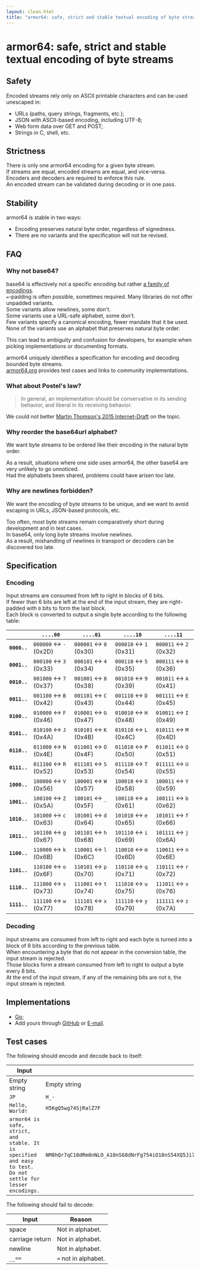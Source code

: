```yaml
---
layout: clean.html
title: "armor64: safe, strict and stable textual encoding of byte streams"
---
```


# armor64: safe, strict and stable textual encoding of byte streams

## Safety

Encoded streams rely only on ASCII printable characters and can be used unescaped in:
- URLs (paths, query strings, fragments, etc.);
- JSON with ASCII-based encoding, including UTF-8;
- Web form data over GET and POST;
- Strings in C, shell, etc.

## Strictness

There is only one armor64 encoding for a given byte stream.  
If streams are equal, encoded streams are equal, and vice-versa.  
Encoders and decoders are required to enforce this rule.  
An encoded stream can be validated during decoding or in one pass.

## Stability

armor64 is stable in two ways:
- Encoding preserves natural byte order, regardless of signedness.
- There are no variants and the specification will not be revised.

## FAQ

### Why not base64?

base64 is effectively not a specific encoding but rather [a family of encodings](https://en.wikipedia.org/wiki/Base64#Variants_summary_table).  
`=`-padding is often possible, sometimes required. Many libraries do not offer unpadded variants.  
Some variants allow newlines, some don't.  
Some variants use a URL-safe alphabet, some don't.  
Few variants specify a canonical encoding, fewer mandate that it be used.  
None of the variants use an alphabet that preserves natural byte order.

This can lead to ambiguity and confusion for developers, for example when picking implementations or documenting formats.

armor64 uniquely identifies a specification for encoding and decoding bounded byte streams.  
[armor64.org](https://armor64.org) provides test cases and links to community implementations.

### What about Postel's law?

> In general, an implementation should be conservative in its sending behavior, and liberal in its receiving behavior.

We could not better [Martin Thomson's 2015 Internet-Draft](https://tools.ietf.org/html/draft-thomson-postel-was-wrong-00) on the topic.

### Why reorder the base64url alphabet?

We want byte streams to be ordered like their encoding in the natural byte order.

As a result, situations where one side uses armor64, the other base64 are very unlikely to go unnoticed.  
Had the alphabets been shared, problems could have arisen too late.

### Why are newlines forbidden?

We want the encoding of byte streams to be unique, and we want to avoid escaping in URLs, JSON-based protocols, etc.

Too often, most byte streams remain comparatively short during development and in test cases.  
In base64, only long byte streams involve newlines.  
As a result, mishandling of newlines in transport or decoders can be discovered too late.

## Specification

### Encoding

Input streams are consumed from left to right in blocks of 6 bits.  
If fewer than 6 bits are left at the end of the input stream, they are right-padded with `0` bits to form the last block.  
Each block is converted to output a single byte according to the following table:

|              | **`....00`**           | **`....01`**           | **`....10`**           | **`....11`**           |
| ------------ | ---------------------- | ---------------------- | ---------------------- | ---------------------- |
| **`0000..`** | `000000` ↔ `-` (0x2D) | `000001` ↔ `0` (0x30) | `000010` ↔ `1` (0x31) | `000011` ↔ `2` (0x32) |
| **`0001..`** | `000100` ↔ `3` (0x33) | `000101` ↔ `4` (0x34) | `000110` ↔ `5` (0x35) | `000111` ↔ `6` (0x36) |
| **`0010..`** | `001000` ↔ `7` (0x37) | `001001` ↔ `8` (0x38) | `001010` ↔ `9` (0x39) | `001011` ↔ `A` (0x41) |
| **`0011..`** | `001100` ↔ `B` (0x42) | `001101` ↔ `C` (0x43) | `001110` ↔ `D` (0x44) | `001111` ↔ `E` (0x45) |
| **`0100..`** | `010000` ↔ `F` (0x46) | `010001` ↔ `G` (0x47) | `010010` ↔ `H` (0x48) | `010011` ↔ `I` (0x49) |
| **`0101..`** | `010100` ↔ `J` (0x4A) | `010101` ↔ `K` (0x4B) | `010110` ↔ `L` (0x4C) | `010111` ↔ `M` (0x4D) |
| **`0110..`** | `011000` ↔ `N` (0x4E) | `011001` ↔ `O` (0x4F) | `011010` ↔ `P` (0x50) | `011011` ↔ `Q` (0x51) |
| **`0111..`** | `011100` ↔ `R` (0x52) | `011101` ↔ `S` (0x53) | `011110` ↔ `T` (0x54) | `011111` ↔ `U` (0x55) |
| **`1000..`** | `100000` ↔ `V` (0x56) | `100001` ↔ `W` (0x57) | `100010` ↔ `X` (0x58) | `100011` ↔ `Y` (0x59) |
| **`1001..`** | `100100` ↔ `Z` (0x5A) | `100101` ↔ `_` (0x5F) | `100110` ↔ `a` (0x61) | `100111` ↔ `b` (0x62) |
| **`1010..`** | `101000` ↔ `c` (0x63) | `101001` ↔ `d` (0x64) | `101010` ↔ `e` (0x65) | `101011` ↔ `f` (0x66) |
| **`1011..`** | `101100` ↔ `g` (0x67) | `101101` ↔ `h` (0x68) | `101110` ↔ `i` (0x69) | `101111` ↔ `j` (0x6A) |
| **`1100..`** | `110000` ↔ `k` (0x6B) | `110001` ↔ `l` (0x6C) | `110010` ↔ `m` (0x6D) | `110011` ↔ `n` (0x6E) |
| **`1101..`** | `110100` ↔ `o` (0x6F) | `110101` ↔ `p` (0x70) | `110110` ↔ `q` (0x71) | `110111` ↔ `r` (0x72) |
| **`1110..`** | `111000` ↔ `s` (0x73) | `111001` ↔ `t` (0x74) | `111010` ↔ `u` (0x75) | `111011` ↔ `v` (0x76) |
| **`1111..`** | `111100` ↔ `w` (0x77) | `111101` ↔ `x` (0x78) | `111110` ↔ `y` (0x79) | `111111` ↔ `z` (0x7A) |


### Decoding

Input streams are consumed from left to right and each byte is turned into a block of 6 bits according to the previous table.  
When encountering a byte that do not appear in the conversion table, the input stream is rejected.  
Those blocks form a stream consumed from left to right to output a byte every 8 bits.  
At the end of the input stream, if any of the remaining bits are not `0`, the input stream is rejected.


## Implementations

- [Go](https://pkg.go.dev/armor64.org);
- Add yours through [GitHub](https://github.com/xmit-co/armor64/edit/main/index.md) or [E-mail](mailto:pc@rrier.fr).

## Test cases

The following should encode and decode back to itself:

| Input | Output |
| ----- | ------ |
| Empty string | Empty string |
| `JP` | `H_-` |
| `Hello, World!` | `H5KgQ5wg74SjRalZ7F` |
| `armor64 is safe, strict, and stable. It is specified and easy to test. Do not settle for lesser encodings.` | `NM8hQr7qC10dRm0nNLO_A10nS68dNrFg754iO10nS54XQ5Ji73_o75_n76CkOLCdOa__O10WQaFVOL4nTH0oQm0oOMCoAX03Qm0iQrFVRqKoS5l_75OjRX0gOMCnOM7VOLtYQqGdQaSnAV` |

The following should fail to decode:

| Input | Reason |
| ----- | ------ |
| space | Not in alphabet. |
| carriage return | Not in alphabet. |
| newline | Not in alphabet. |
| `__==` | `=` not in alphabet. |
